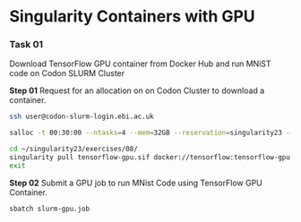 # Singularity Containers with GPU

### Task 01

Download TensorFlow GPU container from Docker Hub and run MNiST code on Codon SLURM Cluster

**Step 01** Request for an allocation on on Codon Cluster to download a container. 

```bash
ssh user@codon-slurm-login.ebi.ac.uk

salloc -t 00:30:00 --ntasks=4 --mem=32GB --reservation=singularity23 --account=singularity-cpu

cd ~/singularity23/exercises/08/
singularity pull tensorflow-gpu.sif docker://tensorflow:tensorflow-gpu
exit
```

**Step 02** Submit a GPU job to run MNist Code using TensorFlow GPU Container. 

```bash
sbatch slurm-gpu.job
```
